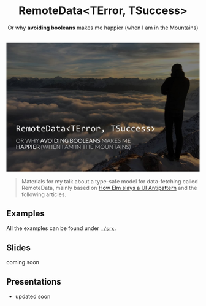 <h1 align="center">RemoteData&lt;TError, TSuccess&gt;</h1>
<div align="center">
  <span>Or why <strong>avoiding booleans</strong> makes me happier (when I am in the Mountains)</span>
</div>
<br />

![frontpage](frontpage.jpg)

> Materials for my talk about a type-safe model for data-fetching called RemoteData, mainly based on [How Elm slays a UI Antipattern](http://blog.jenkster.com/2016/06/how-elm-slays-a-ui-antipattern.html) and the following articles. 

## Examples
All the examples can be found under [`./src`](./src).

## Slides
coming soon

## Presentations
- updated soon
